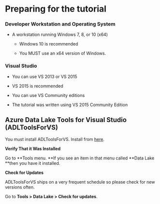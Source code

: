 # Preparing for the tutorial

### Developer Workstation and Operating System

* A workstation running Windows 7, 8, or 10 \(x64\)

  * Windows 10 is recommended

  * You MUST use an x64 version of Windows.

### Visual Studio

* You can use VS 2013 or VS 2015

* VS 2015 is recommended

* You can use VS Community editions

* The tutorial was written using VS 2015 Community Edition

## Azure Data Lake Tools for Visual Studio \(ADLToolsForVS\)

You must install ADLToolsForVS. Install from [here](http://aka.ms/ADLToolsVS).



**Verify That it Was Installed**

Go to **Tools menu. **If you see an item in that menu called **Data Lake **then you have it installed.



**Check for Updates**

ADLToolsForVS ships on a very frequent schedule so please check for new versions often.

Go to **Tools &gt; Data Lake &gt; Check for updates**.





